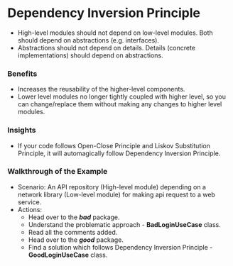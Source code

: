 
# Dependency Inversion Principle
- High-level modules should not depend on low-level modules. Both should depend on abstractions (e.g. interfaces).
- Abstractions should not depend on details. Details (concrete implementations) should depend on abstractions.

### Benefits
- Increases the reusability of the higher-level components.
- Lower level modules no longer tightly coupled with higher level, so you can change/replace them without making any changes to
 higher level modules.


### Insights
- If your code follows Open-Close Principle and Liskov Substitution Principle, it will automagically follow 
Dependency Inversion Principle.


### Walkthrough of the Example
 
 - Scenario: An API repository (High-level module) depending on a network library (Low-level module) for making api request to a web service.
 - Actions: 
   - Head over to the **_bad_** package.
   - Understand the problematic approach - **BadLoginUseCase** class.
   - Read all the comments added.
   - Head over to the **_good_** package.
   - Find a solution which follows Dependency Inversion Principle - **GoodLoginUseCase** class.